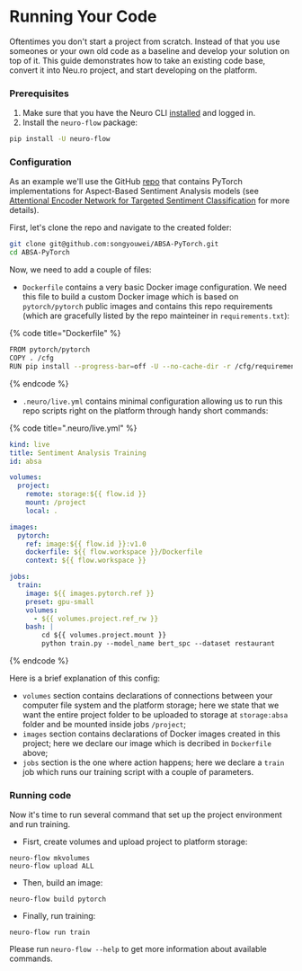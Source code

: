 # Running Your Code

Oftentimes you don't start a project from scratch. Instead of that you use someones or your own old code as a baseline and develop your solution on top of it. This guide demonstrates how to take an existing code base, convert it into Neu.ro project, and start developing on the platform.

### Prerequisites

1. Make sure that you have the Neuro CLI [installed](getting-started.md#installing-cli) and logged in.
2. Install the `neuro-flow` package:

```bash
pip install -U neuro-flow
```

### Configuration

As an example we'll use the GitHub [repo](https://github.com/songyouwei/ABSA-PyTorch) that contains PyTorch implementations for Aspect-Based Sentiment Analysis models \(see [Attentional Encoder Network for Targeted Sentiment Classification](https://paperswithcode.com/paper/attentional-encoder-network-for-targeted) for more details\). 

First, let's clone the repo and navigate to the created folder:

```bash
git clone git@github.com:songyouwei/ABSA-PyTorch.git
cd ABSA-PyTorch
```

Now, we need to add a couple of files:

* `Dockerfile` contains a very basic Docker image configuration. We need this file to build a custom Docker image which is based on `pytorch/pytorch` public images and contains this repo requirements \(which are gracefully listed by the repo mainteiner in `requirements.txt`\):

{% code title="Dockerfile" %}
```bash
FROM pytorch/pytorch
COPY . /cfg
RUN pip install --progress-bar=off -U --no-cache-dir -r /cfg/requirements.txt
```
{% endcode %}

* `.neuro/live.yml` contains minimal configuration allowing us to run this repo scripts right on the platform through handy short commands:

{% code title=".neuro/live.yml" %}
```yaml
kind: live
title: Sentiment Analysis Training
id: absa

volumes:
  project:
    remote: storage:${{ flow.id }}
    mount: /project
    local: .

images:
  pytorch:
    ref: image:${{ flow.id }}:v1.0
    dockerfile: ${{ flow.workspace }}/Dockerfile
    context: ${{ flow.workspace }}

jobs:
  train:
    image: ${{ images.pytorch.ref }}
    preset: gpu-small
    volumes:
      - ${{ volumes.project.ref_rw }}
    bash: |
        cd ${{ volumes.project.mount }}
        python train.py --model_name bert_spc --dataset restaurant
```
{% endcode %}

Here is a brief explanation of this config:

* `volumes` section contains declarations of connections between your computer file system and the platform storage; here we state that we want the entire project folder to be uploaded to storage at `storage:absa` folder and be mounted inside jobs `/project`;
* `images` section contains declarations of Docker images created in this project; here we declare our image which is decribed in `Dockerfile` above;
* `jobs` section is the one where action happens; here we declare a `train` job which runs our training script with a couple of parameters.

### Running code

Now it's time to run several command that set up the project environment and run training.

* Fisrt, create volumes and upload project to platform storage:

```text
neuro-flow mkvolumes
neuro-flow upload ALL
```

* Then, build an image:

```text
neuro-flow build pytorch
```

* Finally, run training:

```text
neuro-flow run train
```

Please run `neuro-flow --help` to get more information about available commands. 

